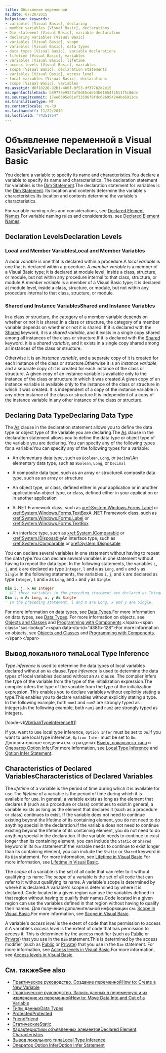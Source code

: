 ```yaml
---
title: Объявление переменной
ms.date: 07/20/2015
helpviewer_keywords:
- variables [Visual Basic], declaring
- member variables [Visual Basic], declarations
- Dim statement [Visual Basic], variable declaration
- declaring variables [Visual Basic]
- variables [Visual Basic], scope
- variables [Visual Basic], data types
- data types [Visual Basic], variable declarations
- lifetime [Visual Basic], variables
- variables [Visual Basic], lifetime
- access levels [Visual Basic], variables
- scope [Visual Basic], declaration statements
- variables [Visual Basic], access level
- local variables [Visual Basic], declarations
- scope [Visual Basic], variables
ms.assetid: d8f10226-92b1-480f-9f53-df377b2d7e15
ms.openlocfilehash: b89773e9527af0d65cde53b61654f2511f5c8dde
ms.sourcegitcommit: 17ee6605e01ef32506f8fdc686954244ba6911de
ms.translationtype: MT
ms.contentlocale: ru-RU
ms.lasthandoff: 11/22/2019
ms.locfileid: "74351764"
---
```

# <a name="variable-declaration-in-visual-basic"></a><span data-ttu-id="d381b-102">Объявление переменной в Visual Basic</span><span class="sxs-lookup"><span data-stu-id="d381b-102">Variable Declaration in Visual Basic</span></span>
<span data-ttu-id="d381b-103">You declare a variable to specify its name and characteristics.</span><span class="sxs-lookup"><span data-stu-id="d381b-103">You declare a variable to specify its name and characteristics.</span></span> <span data-ttu-id="d381b-104">The declaration statement for variables is the [Dim Statement](../../../../visual-basic/language-reference/statements/dim-statement.md).</span><span class="sxs-lookup"><span data-stu-id="d381b-104">The declaration statement for variables is the [Dim Statement](../../../../visual-basic/language-reference/statements/dim-statement.md).</span></span> <span data-ttu-id="d381b-105">Its location and contents determine the variable's characteristics.</span><span class="sxs-lookup"><span data-stu-id="d381b-105">Its location and contents determine the variable's characteristics.</span></span>  
  
 <span data-ttu-id="d381b-106">For variable naming rules and considerations, see [Declared Element Names](../../../../visual-basic/programming-guide/language-features/declared-elements/declared-element-names.md).</span><span class="sxs-lookup"><span data-stu-id="d381b-106">For variable naming rules and considerations, see [Declared Element Names](../../../../visual-basic/programming-guide/language-features/declared-elements/declared-element-names.md).</span></span>  
  
## <a name="declaration-levels"></a><span data-ttu-id="d381b-107">Declaration Levels</span><span class="sxs-lookup"><span data-stu-id="d381b-107">Declaration Levels</span></span>  
  
### <a name="local-and-member-variables"></a><span data-ttu-id="d381b-108">Local and Member Variables</span><span class="sxs-lookup"><span data-stu-id="d381b-108">Local and Member Variables</span></span>  
 <span data-ttu-id="d381b-109">A *local variable* is one that is declared within a procedure.</span><span class="sxs-lookup"><span data-stu-id="d381b-109">A *local variable* is one that is declared within a procedure.</span></span> <span data-ttu-id="d381b-110">A *member variable* is a member of a Visual Basic type; it is declared at module level, inside a class, structure, or module, but not within any procedure internal to that class, structure, or module.</span><span class="sxs-lookup"><span data-stu-id="d381b-110">A *member variable* is a member of a Visual Basic type; it is declared at module level, inside a class, structure, or module, but not within any procedure internal to that class, structure, or module.</span></span>  
  
### <a name="shared-and-instance-variables"></a><span data-ttu-id="d381b-111">Shared and Instance Variables</span><span class="sxs-lookup"><span data-stu-id="d381b-111">Shared and Instance Variables</span></span>  
 <span data-ttu-id="d381b-112">In a class or structure, the category of a member variable depends on whether or not it is shared.</span><span class="sxs-lookup"><span data-stu-id="d381b-112">In a class or structure, the category of a member variable depends on whether or not it is shared.</span></span> <span data-ttu-id="d381b-113">If it is declared with the [Shared](../../../../visual-basic/language-reference/modifiers/shared.md) keyword, it is a *shared variable*, and it exists in a single copy shared among all instances of the class or structure.</span><span class="sxs-lookup"><span data-stu-id="d381b-113">If it is declared with the [Shared](../../../../visual-basic/language-reference/modifiers/shared.md) keyword, it is a *shared variable*, and it exists in a single copy shared among all instances of the class or structure.</span></span>  
  
 <span data-ttu-id="d381b-114">Otherwise it is an *instance variable*, and a separate copy of it is created for each instance of the class or structure.</span><span class="sxs-lookup"><span data-stu-id="d381b-114">Otherwise it is an *instance variable*, and a separate copy of it is created for each instance of the class or structure.</span></span> <span data-ttu-id="d381b-115">A given copy of an instance variable is available only to the instance of the class or structure in which it was created.</span><span class="sxs-lookup"><span data-stu-id="d381b-115">A given copy of an instance variable is available only to the instance of the class or structure in which it was created.</span></span> <span data-ttu-id="d381b-116">It is independent of a copy of the instance variable in any other instance of the class or structure.</span><span class="sxs-lookup"><span data-stu-id="d381b-116">It is independent of a copy of the instance variable in any other instance of the class or structure.</span></span>  
  
## <a name="declaring-data-type"></a><span data-ttu-id="d381b-117">Declaring Data Type</span><span class="sxs-lookup"><span data-stu-id="d381b-117">Declaring Data Type</span></span>  
 <span data-ttu-id="d381b-118">The [As](../../../../visual-basic/language-reference/statements/as-clause.md) clause in the declaration statement allows you to define the data type or object type of the variable you are declaring.</span><span class="sxs-lookup"><span data-stu-id="d381b-118">The [As](../../../../visual-basic/language-reference/statements/as-clause.md) clause in the declaration statement allows you to define the data type or object type of the variable you are declaring.</span></span> <span data-ttu-id="d381b-119">You can specify any of the following types for a variable:</span><span class="sxs-lookup"><span data-stu-id="d381b-119">You can specify any of the following types for a variable:</span></span>  
  
- <span data-ttu-id="d381b-120">An elementary data type, such as `Boolean`, `Long`, or `Decimal`</span><span class="sxs-lookup"><span data-stu-id="d381b-120">An elementary data type, such as `Boolean`, `Long`, or `Decimal`</span></span>  
  
- <span data-ttu-id="d381b-121">A composite data type, such as an array or structure</span><span class="sxs-lookup"><span data-stu-id="d381b-121">A composite data type, such as an array or structure</span></span>  
  
- <span data-ttu-id="d381b-122">An object type, or class, defined either in your application or in another application</span><span class="sxs-lookup"><span data-stu-id="d381b-122">An object type, or class, defined either in your application or in another application</span></span>  
  
- <span data-ttu-id="d381b-123">A .NET Framework class, such as <xref:System.Windows.Forms.Label> or <xref:System.Windows.Forms.TextBox></span><span class="sxs-lookup"><span data-stu-id="d381b-123">A .NET Framework class, such as <xref:System.Windows.Forms.Label> or <xref:System.Windows.Forms.TextBox></span></span>  
  
- <span data-ttu-id="d381b-124">An interface type, such as <xref:System.IComparable> or <xref:System.IDisposable></span><span class="sxs-lookup"><span data-stu-id="d381b-124">An interface type, such as <xref:System.IComparable> or <xref:System.IDisposable></span></span>  
  
 <span data-ttu-id="d381b-125">You can declare several variables in one statement without having to repeat the data type.</span><span class="sxs-lookup"><span data-stu-id="d381b-125">You can declare several variables in one statement without having to repeat the data type.</span></span> <span data-ttu-id="d381b-126">In the following statements, the variables `i`, `j`, and `k` are declared as type `Integer`, `l` and `m` as `Long`, and `x` and `y` as `Single`:</span><span class="sxs-lookup"><span data-stu-id="d381b-126">In the following statements, the variables `i`, `j`, and `k` are declared as type `Integer`, `l` and `m` as `Long`, and `x` and `y` as `Single`:</span></span>  
  
```vb  
Dim i, j, k As Integer  
' All three variables in the preceding statement are declared as Integer.  
Dim l, m As Long, x, y As Single  
' In the preceding statement, l and m are Long, x and y are Single.  
```  
  
 <span data-ttu-id="d381b-127">For more information on data types, see [Data Types](../../../../visual-basic/programming-guide/language-features/data-types/index.md).</span><span class="sxs-lookup"><span data-stu-id="d381b-127">For more information on data types, see [Data Types](../../../../visual-basic/programming-guide/language-features/data-types/index.md).</span></span> <span data-ttu-id="d381b-128">For more information on objects, see [Objects and Classes](../../../../visual-basic/programming-guide/language-features/objects-and-classes/index.md) and [Programming with Components](https://docs.microsoft.com/previous-versions/visualstudio/visual-studio-2013/0ffkdtkf(v=vs.120)).</span><span class="sxs-lookup"><span data-stu-id="d381b-128">For more information on objects, see [Objects and Classes](../../../../visual-basic/programming-guide/language-features/objects-and-classes/index.md) and [Programming with Components](https://docs.microsoft.com/previous-versions/visualstudio/visual-studio-2013/0ffkdtkf(v=vs.120)).</span></span>  
  
## <a name="local-type-inference"></a><span data-ttu-id="d381b-129">Вывод локального типа</span><span class="sxs-lookup"><span data-stu-id="d381b-129">Local Type Inference</span></span>  
 <span data-ttu-id="d381b-130">*Type inference* is used to determine the data types of local variables declared without an `As` clause.</span><span class="sxs-lookup"><span data-stu-id="d381b-130">*Type inference* is used to determine the data types of local variables declared without an `As` clause.</span></span> <span data-ttu-id="d381b-131">The compiler infers the type of the variable from the type of the initialization expression.</span><span class="sxs-lookup"><span data-stu-id="d381b-131">The compiler infers the type of the variable from the type of the initialization expression.</span></span> <span data-ttu-id="d381b-132">This enables you to declare variables without explicitly stating a type.</span><span class="sxs-lookup"><span data-stu-id="d381b-132">This enables you to declare variables without explicitly stating a type.</span></span> <span data-ttu-id="d381b-133">In the following example, both `num1` and `num2` are strongly typed as integers.</span><span class="sxs-lookup"><span data-stu-id="d381b-133">In the following example, both `num1` and `num2` are strongly typed as integers.</span></span>  
  
 [!code-vb[VbVbalrTypeInference#1](~/samples/snippets/visualbasic/VS_Snippets_VBCSharp/VbVbalrTypeInference/VB/Class1.vb#1)]  
  
 <span data-ttu-id="d381b-134">If you want to use local type inference, `Option Infer` must be set to `On`.</span><span class="sxs-lookup"><span data-stu-id="d381b-134">If you want to use local type inference, `Option Infer` must be set to `On`.</span></span> <span data-ttu-id="d381b-135">Дополнительные сведения см. в разделах [Вывод локального типа](../../../../visual-basic/programming-guide/language-features/variables/local-type-inference.md) и [Оператор Option Infer](../../../../visual-basic/language-reference/statements/option-infer-statement.md).</span><span class="sxs-lookup"><span data-stu-id="d381b-135">For more information, see [Local Type Inference](../../../../visual-basic/programming-guide/language-features/variables/local-type-inference.md) and [Option Infer Statement](../../../../visual-basic/language-reference/statements/option-infer-statement.md).</span></span>  
  
## <a name="characteristics-of-declared-variables"></a><span data-ttu-id="d381b-136">Characteristics of Declared Variables</span><span class="sxs-lookup"><span data-stu-id="d381b-136">Characteristics of Declared Variables</span></span>  
 <span data-ttu-id="d381b-137">The *lifetime* of a variable is the period of time during which it is available for use.</span><span class="sxs-lookup"><span data-stu-id="d381b-137">The *lifetime* of a variable is the period of time during which it is available for use.</span></span> <span data-ttu-id="d381b-138">In general, a variable exists as long as the element that declares it (such as a procedure or class) continues to exist.</span><span class="sxs-lookup"><span data-stu-id="d381b-138">In general, a variable exists as long as the element that declares it (such as a procedure or class) continues to exist.</span></span> <span data-ttu-id="d381b-139">If the variable does not need to continue existing beyond the lifetime of its containing element, you do not need to do anything special in the declaration.</span><span class="sxs-lookup"><span data-stu-id="d381b-139">If the variable does not need to continue existing beyond the lifetime of its containing element, you do not need to do anything special in the declaration.</span></span> <span data-ttu-id="d381b-140">If the variable needs to continue to exist longer than its containing element, you can include the `Static` or `Shared` keyword in its `Dim` statement.</span><span class="sxs-lookup"><span data-stu-id="d381b-140">If the variable needs to continue to exist longer than its containing element, you can include the `Static` or `Shared` keyword in its `Dim` statement.</span></span> <span data-ttu-id="d381b-141">For more information, see [Lifetime in Visual Basic](../../../../visual-basic/programming-guide/language-features/declared-elements/lifetime.md).</span><span class="sxs-lookup"><span data-stu-id="d381b-141">For more information, see [Lifetime in Visual Basic](../../../../visual-basic/programming-guide/language-features/declared-elements/lifetime.md).</span></span>  
  
 <span data-ttu-id="d381b-142">The *scope* of a variable is the set of all code that can refer to it without qualifying its name.</span><span class="sxs-lookup"><span data-stu-id="d381b-142">The *scope* of a variable is the set of all code that can refer to it without qualifying its name.</span></span> <span data-ttu-id="d381b-143">A variable's scope is determined by where it is declared.</span><span class="sxs-lookup"><span data-stu-id="d381b-143">A variable's scope is determined by where it is declared.</span></span> <span data-ttu-id="d381b-144">Code located in a given region can use the variables defined in that region without having to qualify their names.</span><span class="sxs-lookup"><span data-stu-id="d381b-144">Code located in a given region can use the variables defined in that region without having to qualify their names.</span></span> <span data-ttu-id="d381b-145">Для получения дополнительной информации см. [Scope in Visual Basic](../../../../visual-basic/programming-guide/language-features/declared-elements/scope.md).</span><span class="sxs-lookup"><span data-stu-id="d381b-145">For more information, see [Scope in Visual Basic](../../../../visual-basic/programming-guide/language-features/declared-elements/scope.md).</span></span>  
  
 <span data-ttu-id="d381b-146">A variable's *access level* is the extent of code that has permission to access it.</span><span class="sxs-lookup"><span data-stu-id="d381b-146">A variable's *access level* is the extent of code that has permission to access it.</span></span> <span data-ttu-id="d381b-147">This is determined by the access modifier (such as [Public](../../../../visual-basic/language-reference/modifiers/public.md) or [Private](../../../../visual-basic/language-reference/modifiers/private.md)) that you use in the `Dim` statement.</span><span class="sxs-lookup"><span data-stu-id="d381b-147">This is determined by the access modifier (such as [Public](../../../../visual-basic/language-reference/modifiers/public.md) or [Private](../../../../visual-basic/language-reference/modifiers/private.md)) that you use in the `Dim` statement.</span></span> <span data-ttu-id="d381b-148">For more information, see [Access levels in Visual Basic](../../../../visual-basic/programming-guide/language-features/declared-elements/access-levels.md).</span><span class="sxs-lookup"><span data-stu-id="d381b-148">For more information, see [Access levels in Visual Basic](../../../../visual-basic/programming-guide/language-features/declared-elements/access-levels.md).</span></span>  
  
## <a name="see-also"></a><span data-ttu-id="d381b-149">См. также</span><span class="sxs-lookup"><span data-stu-id="d381b-149">See also</span></span>

- [<span data-ttu-id="d381b-150">Практическое руководство. Создание переменной</span><span class="sxs-lookup"><span data-stu-id="d381b-150">How to: Create a New Variable</span></span>](../../../../visual-basic/programming-guide/language-features/variables/how-to-create-a-new-variable.md)
- [<span data-ttu-id="d381b-151">Практическое руководство. Запись данных в переменную и их извлечение из переменной</span><span class="sxs-lookup"><span data-stu-id="d381b-151">How to: Move Data Into and Out of a Variable</span></span>](../../../../visual-basic/programming-guide/language-features/variables/how-to-move-data-into-and-out-of-a-variable.md)
- [<span data-ttu-id="d381b-152">Типы данных</span><span class="sxs-lookup"><span data-stu-id="d381b-152">Data Types</span></span>](../../../../visual-basic/language-reference/data-types/index.md)
- [<span data-ttu-id="d381b-153">Protected</span><span class="sxs-lookup"><span data-stu-id="d381b-153">Protected</span></span>](../../../../visual-basic/language-reference/modifiers/protected.md)
- [<span data-ttu-id="d381b-154">Friend</span><span class="sxs-lookup"><span data-stu-id="d381b-154">Friend</span></span>](../../../../visual-basic/language-reference/modifiers/friend.md)
- [<span data-ttu-id="d381b-155">Статические</span><span class="sxs-lookup"><span data-stu-id="d381b-155">Static</span></span>](../../../../visual-basic/language-reference/modifiers/static.md)
- [<span data-ttu-id="d381b-156">Характеристики объявленных элементов</span><span class="sxs-lookup"><span data-stu-id="d381b-156">Declared Element Characteristics</span></span>](../../../../visual-basic/programming-guide/language-features/declared-elements/declared-element-characteristics.md)
- [<span data-ttu-id="d381b-157">Вывод локального типа</span><span class="sxs-lookup"><span data-stu-id="d381b-157">Local Type Inference</span></span>](../../../../visual-basic/programming-guide/language-features/variables/local-type-inference.md)
- [<span data-ttu-id="d381b-158">Оператор Option Infer</span><span class="sxs-lookup"><span data-stu-id="d381b-158">Option Infer Statement</span></span>](../../../../visual-basic/language-reference/statements/option-infer-statement.md)
